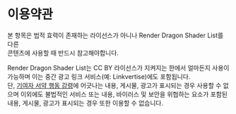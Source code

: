 # 이용약관
본 항목은 법적 효력이 존재하는 라이선스가 아니나 Render Dragon Shader List를 다른 	
콘텐츠에 사용할 때 반드시 참고해야합니다.

Render Dragon Shader List는 CC BY 라이선스가 지켜지는 한에서 얼마든지 사용이 가능하며 이는 중간 광고 링크 서비스(예: Linkvertise)에도 포함됩니다.  
단, [기여자 서약 행동 강령](/CODE_OF_CONDUCT.md)에 어긋나는 내용, 게시물, 광고가 표시되는 경우 사용할 수 없으며 이외에도 불법적인 서비스 또는 내용, 바이러스 및 보안을 위협하는 요소가 포함된 내용, 게시물, 광고가 표시되는 경우 또한 이용할 수 없습니다.
